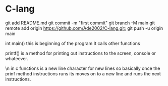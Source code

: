 # C-lang

git add README.md
git commit -m "first commit"
git branch -M main
git remote add origin https://github.com/Ade2002/C-lang.git;
git push -u origin main


int main() this is beginning of the program It calls other functions

printf() is a method for printing out instructions to the screen, console or whateever.

\n in c functions is a new line character for new lines so basically once the prinf method instructions runs its moves on to a new line and runs the next instructions.
